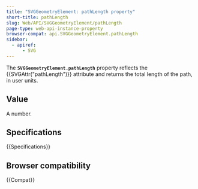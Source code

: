 ```yaml
---
title: "SVGGeometryElement: pathLength property"
short-title: pathLength
slug: Web/API/SVGGeometryElement/pathLength
page-type: web-api-instance-property
browser-compat: api.SVGGeometryElement.pathLength
sidebar:
  - apiref:
      - SVG
---
```


The **`SVGGeometryElement.pathLength`** property reflects the
{{SVGAttr("pathLength")}} attribute and returns the total length of the path, in user units.

## Value

A number.

## Specifications

{{Specifications}}

## Browser compatibility

{{Compat}}
